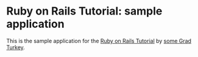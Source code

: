 # Ruby on Rails Tutorial: sample application

This is the sample application for the [Ruby on Rails Tutorial](http://railstutorial.org/) by [some Grad Turkey](http://michaelhartl.com/).
 